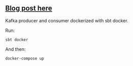 ## [Blog post here]()

Kafka producer and consumer dockerized with sbt docker.

Run:

```
sbt docker
```

And then:

```
docker-compose up
```